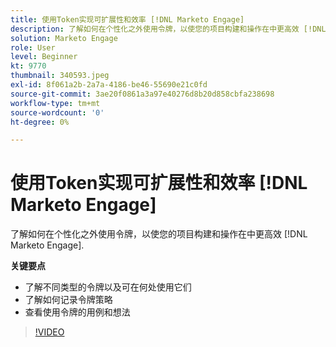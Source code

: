 ```yaml
---
title: 使用Token实现可扩展性和效率 [!DNL Marketo Engage]
description: 了解如何在个性化之外使用令牌，以使您的项目构建和操作在中更高效 [!DNL Marketo Engage].
solution: Marketo Engage
role: User
level: Beginner
kt: 9770
thumbnail: 340593.jpeg
exl-id: 8f061a2b-2a7a-4186-be46-55690e21c0fd
source-git-commit: 3ae20f0861a3a97e40276d8b20d858cbfa238698
workflow-type: tm+mt
source-wordcount: '0'
ht-degree: 0%

---
```


# 使用Token实现可扩展性和效率 [!DNL Marketo Engage]

了解如何在个性化之外使用令牌，以使您的项目构建和操作在中更高效 [!DNL Marketo Engage].

**关键要点**

* 了解不同类型的令牌以及可在何处使用它们
* 了解如何记录令牌策略
* 查看使用令牌的用例和想法

>[!VIDEO](https://video.tv.adobe.com/v/340593/?quality=12&learn=on)

